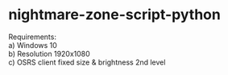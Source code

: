 # nightmare-zone-script-python

Requirements:  
a) Windows 10  
b) Resolution 1920x1080  
c) OSRS client fixed size &  brightness 2nd level  
